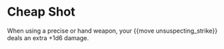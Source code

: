 # Cheap Shot
When using a precise or hand weapon, your {{move unsuspecting_strike}} deals an extra +1d6 damage.